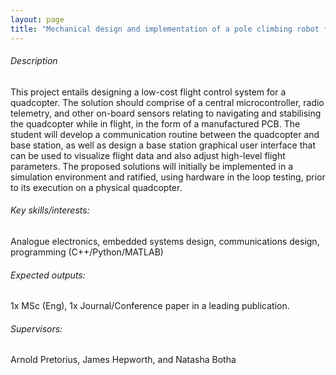 ```yaml
---
layout: page
title: "Mechanical design and implementation of a pole climbing robot for rapid surveillance"
---
```



<!-- Body-->
###### Description

This project entails designing a low-cost flight control system for a quadcopter. The solution should comprise of a central microcontroller, radio telemetry, and other on-board sensors relating to navigating and stabilising the quadcopter while in flight, in the form of a manufactured PCB. The student will develop a communication routine between the quadcopter and base station, as well as design a base station graphical user interface that can be used to visualize flight data and also adjust high-level flight parameters. The proposed solutions will initially be implemented in a simulation environment and ratified, using hardware in the loop testing, prior to its execution on a physical quadcopter.

###### Key skills/interests:

Analogue electronics, embedded systems design, communications design, programming (C++/Python/MATLAB)

###### Expected outputs:

1x MSc (Eng), 1x Journal/Conference paper in a leading publication.

###### Supervisors: 

Arnold Pretorius, James Hepworth, and Natasha Botha
